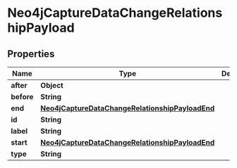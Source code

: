 

# Neo4jCaptureDataChangeRelationshipPayload

## Properties

Name | Type | Description | Notes
------------ | ------------- | ------------- | -------------
**after** | **Object** |  | 
**before** | **String** |  | 
**end** | [**Neo4jCaptureDataChangeRelationshipPayloadEnd**](Neo4jCaptureDataChangeRelationshipPayloadEnd.md) |  | 
**id** | **String** |  | 
**label** | **String** |  | 
**start** | [**Neo4jCaptureDataChangeRelationshipPayloadEnd**](Neo4jCaptureDataChangeRelationshipPayloadEnd.md) |  | 
**type** | **String** |  | 




